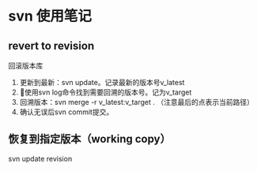 # svn 使用笔记






## revert to revision
回滚版本库
1.  更新到最新：svn update。记录最新的版本号v_latest
2.  使用svn log命令找到需要回溯的版本号。记为v_target
3.  回溯版本：svn merge -r v_latest:v_target . （注意最后的点表示当前路径）
4.  确认无误后svn commit提交。


## 恢复到指定版本（working copy）

svn update revision